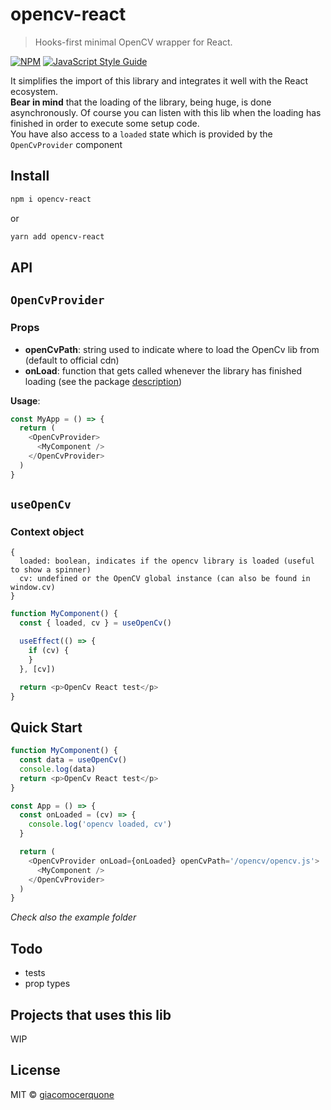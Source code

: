 # opencv-react

> Hooks-first minimal OpenCV wrapper for React.

[![NPM](https://img.shields.io/npm/v/opencv-react.svg)](https://www.npmjs.com/package/opencv-react) [![JavaScript Style Guide](https://img.shields.io/badge/code_style-standard-brightgreen.svg)](https://standardjs.com)

<div id="description" />

It simplifies the import of this library and integrates it well with the React ecosystem.<br />
**Bear in mind** that the loading of the library, being huge, is done asynchronously. Of course you can listen with this lib when the loading has finished in order to execute some setup code.<br />
You have also access to a `loaded` state which is provided by the `OpenCvProvider` component

## Install

```bash
npm i opencv-react
```

or

```bash
yarn add opencv-react
```

## API

## `OpenCvProvider`

### Props

- **openCvPath**: string used to indicate where to load the OpenCv lib from (default to official cdn)
- **onLoad**: function that gets called whenever the library has finished loading (see the package [description](#description))

**Usage**:

```js
const MyApp = () => {
  return (
    <OpenCvProvider>
      <MyComponent />
    </OpenCvProvider>
  )
}
```

## `useOpenCv`

### Context object

```
{
  loaded: boolean, indicates if the opencv library is loaded (useful to show a spinner)
  cv: undefined or the OpenCV global instance (can also be found in window.cv)
}
```

```js
function MyComponent() {
  const { loaded, cv } = useOpenCv()

  useEffect(() => {
    if (cv) {
    }
  }, [cv])

  return <p>OpenCv React test</p>
}
```

## Quick Start

```javascript
function MyComponent() {
  const data = useOpenCv()
  console.log(data)
  return <p>OpenCv React test</p>
}

const App = () => {
  const onLoaded = (cv) => {
    console.log('opencv loaded, cv')
  }

  return (
    <OpenCvProvider onLoad={onLoaded} openCvPath='/opencv/opencv.js'>
      <MyComponent />
    </OpenCvProvider>
  )
}
```

_*Check also the example folder*_

## Todo

- tests
- prop types

## Projects that uses this lib

WIP

## License

MIT © [giacomocerquone](https://github.com/giacomocerquone)
